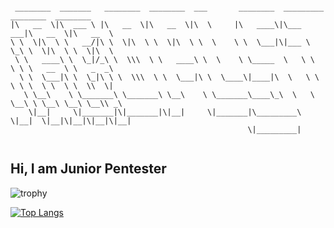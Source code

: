 <!--<a href="https://www.instagram.com/peoplstar_/">
    <img 
        src="http://img.shields.io/badge/-peoplstar-ffffff?style=flat&logo=Instagram&link=https://www.instagram.com/peoplstar/"
        style="height : auto; margin-left : 10px; margin-right : 10px;"/>
</a>
-->

```

 ________  _______   ________  ________  ___       ________  _________  ________  ________     
|\   __  \|\  ___ \ |\   __  \|\   __  \|\  \     |\   ____\|\___   ___|\   __  \|\   __  \    
\ \  \|\  \ \   __/|\ \  \|\  \ \  \|\  \ \  \    \ \  \___|\|___ \  \_\ \  \|\  \ \  \|\  \   
 \ \   ____\ \  \_|/_\ \  \\\  \ \   ____\ \  \    \ \_____  \   \ \  \ \ \   __  \ \   _  _\  
  \ \  \___|\ \  \_|\ \ \  \\\  \ \  \___|\ \  \____\|____|\  \   \ \  \ \ \  \ \  \ \  \\  \| 
   \ \__\    \ \_______\ \_______\ \__\    \ \_______\____\_\  \   \ \__\ \ \__\ \__\ \__\\ _\ 
    \|__|     \|_______|\|_______|\|__|     \|_______|\_________\   \|__|  \|__|\|__|\|__|\|__|
                                                     \|_________|                              
                                                                                               
```

## Hi, I am Junior Pentester 

![trophy](https://github-profile-trophy.vercel.app/?username=peoplstar)
<!--![peoplstar's GitHub stats](https://github-readme-stats.vercel.app/api?username=peoplstar&show_icons=true&theme=graywhite)   -->
[![Top Langs](https://github-readme-stats.vercel.app/api/top-langs/?username=peoplstar&layout=compact&theme=graywhite&langs_count=4)](https://github.com/anuraghazra/github-readme-stats)


<!--
**peoplstar/peoplstar** is a ✨ _special_ ✨ repository because its `README.md` (this file) appears on your GitHub profile.
<img src="https://img.shields.io/badge/Python-3766AB?style=flat-square&logo=Python&logoColor=white"/>
<img src="https://img.shields.io/badge/쓰고자하는_텍스트-컬러코드?style=flat-square&logo=simpleicons에서_아이콘이름&logoColor=white"/></a>
Here are some ideas to get you started:

- 🔭 I’m currently working on ...
- 🌱 I’m currently learning ...
- 👯 I’m looking to collaborate on ...
- 🤔 I’m looking for help with ...
- 💬 Ask me about ...
- 📫 How to reach me: ...
- 😄 Pronouns: ...
- ⚡ Fun fact: ...
-->
